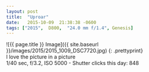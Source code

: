 ```yaml
---
layout: post
title:  "Uproar"
date:   2015-10-09  21:38:38 -0600
tags: ["2015",  D800,  "24.0 mm f/1.4", Genesis]
---
```

![{{ page.title }} Image]({{ site.baseurl }}/images/2015/2015_1009_DSC7720.jpg)
{: .prettyprint}  
I love the picture in a picture  
1/40 sec, f/3.2, ISO 5000 - Shutter clicks this day: 848